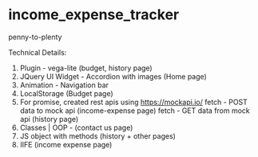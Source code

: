 # income_expense_tracker
penny-to-plenty


Technical Details:
1. Plugin - vega-lite (budget, history page)
2. JQuery UI Widget - Accordion with images (Home page)
3. Animation - Navigation bar
4. LocalStorage (Budget page)
5. For promise, created rest apis using https://mockapi.io/
    fetch - POST data to mock api (income-expense page)
    fetch - GET data from mock api (history page)
6. Classes | OOP - (contact us page)
7. JS object with methods (history + other pages)
8. IIFE (income expense page)
